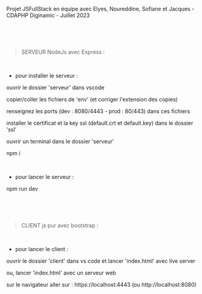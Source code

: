 Projet JSFullStack en équipe avec Elyes, Noureddine, Sofiane et Jacques - CDAPHP Diginamic - Juillet 2023

<br><br><br>

> SERVEUR NodeJs avec Express :

<br>

* pour installer le serveur :

ouvrir le dossier 'serveur' dans vscode

copier/coller les fichiers de 'env' (et corriger l'extension des copies)

renseignez les ports (dev : 8080/4443 - prod : 80/443) dans ces fichiers

installer le certificat et la key ssl (default.crt et default.key) dans le dossier 'ssl'

ouvrir un terminal dans le dossier 'serveur'

npm i

<br>

* pour lancer le serveur :

npm run dev

<br><br><br>

> CLIENT js pur avec bootstrap :

<br>

* pour lancer le client :

ouvrir le dossier 'client' dans vs code et lancer 'index.html' avec live server

ou, lancer 'index.html' avec un serveur web

sur le navigateur aller sur : https://localhost:4443 (ou http://localhost:8080)
